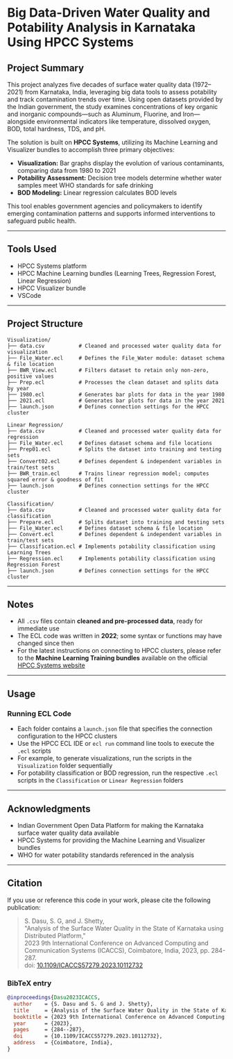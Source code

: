 # Big Data-Driven Water Quality and Potability Analysis in Karnataka Using HPCC Systems

## Project Summary
This project analyzes five decades of surface water quality data (1972–2021) from Karnataka, India, leveraging big data tools to assess potability and track contamination trends over time. Using open datasets provided by the Indian government, the study examines concentrations of key organic and inorganic compounds—such as Aluminum, Fluorine, and Iron—alongside environmental indicators like temperature, dissolved oxygen, BOD, total hardness, TDS, and pH.

The solution is built on **HPCC Systems**, utilizing its Machine Learning and Visualizer bundles to accomplish three primary objectives:

- **Visualization:** Bar graphs display the evolution of various contaminants, comparing data from 1980 to 2021
- **Potability Assessment:** Decision tree models determine whether water samples meet WHO standards for safe drinking
- **BOD Modeling:** Linear regression calculates BOD levels

This tool enables government agencies and policymakers to identify emerging contamination patterns and supports informed interventions to safeguard public health.

---

##  Tools Used
- HPCC Systems platform
- HPCC Machine Learning bundles (Learning Trees, Regression Forest, Linear Regression)
- HPCC Visualizer bundle
- VSCode
  
---

## Project Structure

```
Visualization/  
├── data.csv           # Cleaned and processed water quality data for visualization  
├── File_Water.ecl     # Defines the File_Water module: dataset schema & file location  
├── BWR_View.ecl       # Filters dataset to retain only non-zero, positive values  
├── Prep.ecl           # Processes the clean dataset and splits data by year  
├── 1980.ecl           # Generates bar plots for data in the year 1980  
├── 2021.ecl           # Generates bar plots for data in the year 2021  
├── launch.json        # Defines connection settings for the HPCC cluster  

Linear Regression/  
├── data.csv           # Cleaned and processed water quality data for regression  
├── File_Water.ecl     # Defines dataset schema and file locations  
├── Prep01.ecl         # Splits the dataset into training and testing sets  
├── Convert02.ecl      # Defines dependent & independent variables in train/test sets  
├── BWR_train.ecl      # Trains linear regression model; computes squared error & goodness of fit  
├── launch.json        # Defines connection settings for the HPCC cluster  

Classification/  
├── data.csv           # Cleaned and processed water quality data for classification  
├── Prepare.ecl        # Splits dataset into training and testing sets  
├── File_Water.ecl     # Defines dataset schema & file location  
├── Convert.ecl        # Defines dependent & independent variables in train/test sets  
├── Classification.ecl # Implements potability classification using Learning Trees  
├── Regression.ecl     # Implements potability classification using Regression Forest  
├── launch.json        # Defines connection settings for the HPCC cluster  

```

---

##  Notes
- All `.csv` files contain **cleaned and pre-processed data**, ready for immediate use
- The ECL code was written in **2022**; some syntax or functions may have changed since then
- For the latest instructions on connecting to HPCC clusters, please refer to the **Machine Learning Training bundles** available on the official [HPCC Systems website](https://hpccsystems.com)

---

## Usage

### Running ECL Code
- Each folder contains a `launch.json` file that specifies the connection configuration to the HPCC clusters
- Use the HPCC ECL IDE or `ecl run` command line tools to execute the `.ecl` scripts
- For example, to generate visualizations, run the scripts in the `Visualization` folder sequentially
- For potability classification or BOD regression, run the respective `.ecl` scripts in the `Classification` or `Linear Regression` folders

---

## Acknowledgments
- Indian Government Open Data Platform for making the Karnataka surface water quality data available
- HPCC Systems for providing the Machine Learning and Visualizer bundles
- WHO for water potability standards referenced in the analysis

---

## Citation

If you use or reference this code in your work, please cite the following publication:

> S. Dasu, S. G, and J. Shetty,  
> "Analysis of the Surface Water Quality in the State of Karnataka using Distributed Platform,"  
> 2023 9th International Conference on Advanced Computing and Communication Systems (ICACCS), Coimbatore, India, 2023, pp. 284-287.  
> doi: [10.1109/ICACCS57279.2023.10112732](https://doi.org/10.1109/ICACCS57279.2023.10112732)

### BibTeX entry

```bibtex
@inproceedings{Dasu2023ICACCS,
  author    = {S. Dasu and S. G and J. Shetty},
  title     = {Analysis of the Surface Water Quality in the State of Karnataka using Distributed Platform},
  booktitle = {2023 9th International Conference on Advanced Computing and Communication Systems (ICACCS)},
  year      = {2023},
  pages     = {284--287},
  doi       = {10.1109/ICACCS57279.2023.10112732},
  address   = {Coimbatore, India},
}

